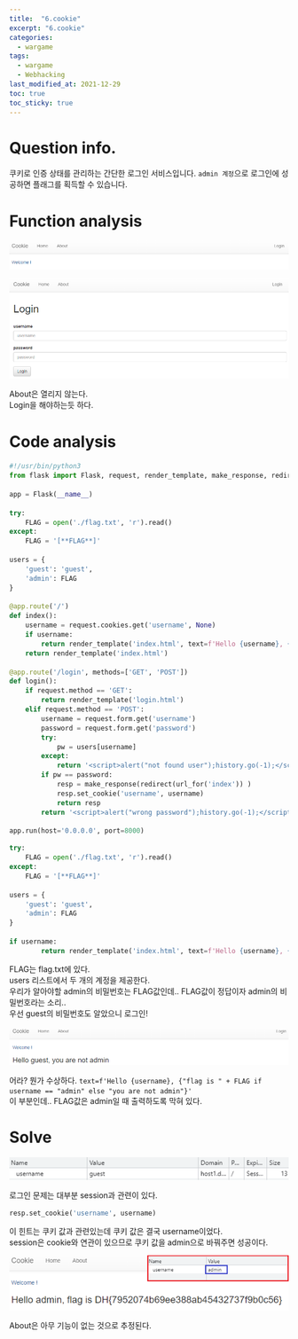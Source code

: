 ```yaml
---
title:  "6.cookie"
excerpt: "6.cookie"
categories:
  - wargame
tags:
  - wargame
  - Webhacking
last_modified_at: 2021-12-29
toc: true
toc_sticky: true
---
```


# Question info.
쿠키로 인증 상태를 관리하는 간단한 로그인 서비스입니다.
``admin 계정``으로 로그인에 성공하면 플래그를 획득할 수 있습니다.

# Function analysis
![6_1](/assets/images/wargame/6_1.PNG)  

![6_2](/assets/images/wargame/6_2.PNG)  

About은 열리지 않는다.  
Login을 해야하는듯 하다.

# Code analysis
```python
#!/usr/bin/python3
from flask import Flask, request, render_template, make_response, redirect, url_for

app = Flask(__name__)

try:
    FLAG = open('./flag.txt', 'r').read()
except:
    FLAG = '[**FLAG**]'

users = {
    'guest': 'guest',
    'admin': FLAG
}

@app.route('/')
def index():
    username = request.cookies.get('username', None)
    if username:
        return render_template('index.html', text=f'Hello {username}, {"flag is " + FLAG if username == "admin" else "you are not admin"}')
    return render_template('index.html')

@app.route('/login', methods=['GET', 'POST'])
def login():
    if request.method == 'GET':
        return render_template('login.html')
    elif request.method == 'POST':
        username = request.form.get('username')
        password = request.form.get('password')
        try:
            pw = users[username]
        except:
            return '<script>alert("not found user");history.go(-1);</script>'
        if pw == password:
            resp = make_response(redirect(url_for('index')) )
            resp.set_cookie('username', username)
            return resp 
        return '<script>alert("wrong password");history.go(-1);</script>'

app.run(host='0.0.0.0', port=8000)

```

```python
try:
    FLAG = open('./flag.txt', 'r').read()
except:
    FLAG = '[**FLAG**]'

users = {
    'guest': 'guest',
    'admin': FLAG
}

if username:
        return render_template('index.html', text=f'Hello {username}, {"flag is " + FLAG if username == "admin" else "you are not admin"}')
```

FLAG는 flag.txt에 있다.  
users 리스트에서 두 개의 계정을 제공한다.  
우리가 알아야할 admin의 비밀번호는 FLAG값인데.. FLAG값이 정답이자 admin의 비밀번호라는 소리..  
우선 guest의 비밀번호도 알았으니 로그인!

![6_3](/assets/images/wargame/6_3.PNG)

어라? 뭔가 수상하다. 
``text=f'Hello {username}, {"flag is " + FLAG if username == "admin" else "you are not admin"}'``  
이 부분인데.. FLAG값은 admin일 때 출력하도록 막혀 있다.

# Solve
![6_4](/assets/images/wargame/6_4.PNG)

로그인 문제는 대부분 session과 관련이 있다.  

```python
resp.set_cookie('username', username)
```

이 힌트는 쿠키 값과 관련있는데 쿠키 값은 결국 username이었다.  
session은 cookie와 연관이 있으므로 쿠키 값을 admin으로 바꿔주면 성공이다.  

![6_5](/assets/images/wargame/6_5.PNG)

About은 아무 기능이 없는 것으로 추정된다.





